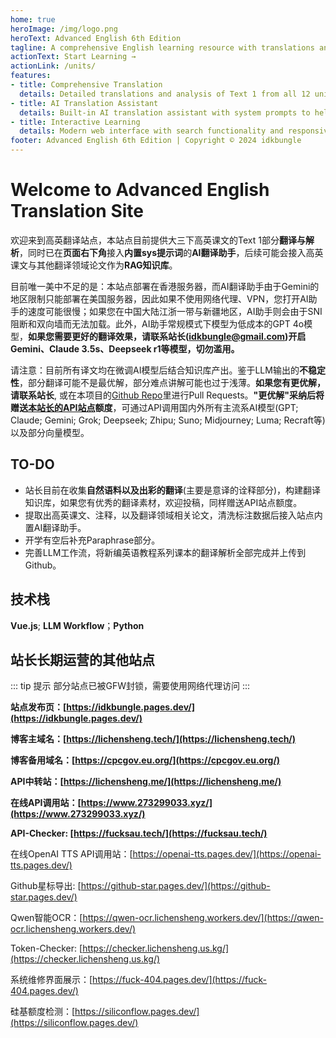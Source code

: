 ```yaml
---
home: true
heroImage: /img/logo.png
heroText: Advanced English 6th Edition
tagline: A comprehensive English learning resource with translations and analysis
actionText: Start Learning →
actionLink: /units/
features:
- title: Comprehensive Translation
  details: Detailed translations and analysis of Text 1 from all 12 units of Advanced English textbook.
- title: AI Translation Assistant
  details: Built-in AI translation assistant with system prompts to help with learning and practice.
- title: Interactive Learning
  details: Modern web interface with search functionality and responsive design for better learning experience.
footer: Advanced English 6th Edition | Copyright © 2024 idkbungle
---
```


# Welcome to Advanced English Translation Site

欢迎来到高英翻译站点，本站点目前提供大三下高英课文的Text 1部分**翻译与解析**，同时已在**页面右下角**接入**内置sys提示词**的**AI翻译助手**，后续可能会接入高英课文与其他翻译领域论文作为**RAG知识库**。

目前唯一美中不足的是：本站点部署在香港服务器，而AI翻译助手由于Gemini的地区限制只能部署在美国服务器，因此如果不使用网络代理、VPN，您打开AI助手的速度可能很慢；如果您在中国大陆江浙一带与新疆地区，AI助手则会由于SNI阻断和双向墙而无法加载。此外，AI助手常规模式下模型为低成本的GPT 4o模型，**如果您需要更好的翻译效果，请联系站长([idkbungle@gmail.com](mailto:idkbungle@gmail.com))开启Gemini、Claude 3.5s、Deepseek r1等模型，切勿滥用。**

请注意：目前所有译文均在微调AI模型后结合知识库产出。鉴于LLM输出的**不稳定性**，部分翻译可能不是最优解，部分难点讲解可能也过于浅薄。**如果您有更优解，请联系站长**, 或在本项目的[Github Repo](https://github.com/idkbungle/advanced-en-6th)里进行Pull Requests。**"更优解"采纳后将赠送[本站长的API站点](https://lichensheng.me/)额度**，可通过API调用国内外所有主流系AI模型(GPT; Claude; Gemini; Grok; Deepseek; Zhipu; Suno; Midjourney; Luma; Recraft等)以及部分向量模型。

## TO-DO

- 站长目前在收集**自然语料以及出彩的翻译**(主要是意译的诠释部分)，构建翻译知识库，如果您有优秀的翻译素材，欢迎投稿，同样赠送API站点额度。
- 提取出高英课文、注释，以及翻译领域相关论文，清洗标注数据后接入站点内置AI翻译助手。
- 开学有空后补充Paraphrase部分。
- 完善LLM工作流，将新编英语教程系列课本的翻译解析全部完成并上传到Github。

## 技术栈

**Vue.js**; **LLM Workflow**；**Python**

## 站长长期运营的其他站点

::: tip 提示
部分站点已被GFW封锁，需要使用网络代理访问
:::

**站点发布页：[https://idkbungle.pages.dev/](https://idkbungle.pages.dev/)**

**博客主域名：[https://lichensheng.tech/](https://lichensheng.tech/)**

**博客备用域名：[https://cpcgov.eu.org/](https://cpcgov.eu.org/)**

**API中转站：[https://lichensheng.me/](https://lichensheng.me/)**

**在线API调用站：[https://www.273299033.xyz/](https://www.273299033.xyz/)**

**API-Checker: [https://fucksau.tech/](https://fucksau.tech/)**

在线OpenAI TTS API调用站：[https://openai-tts.pages.dev/](https://openai-tts.pages.dev/)

Github星标导出: [https://github-star.pages.dev/](https://github-star.pages.dev/)

Qwen智能OCR：[https://qwen-ocr.lichensheng.workers.dev/](https://qwen-ocr.lichensheng.workers.dev/)

Token-Checker: [https://checker.lichensheng.us.kg/](https://checker.lichensheng.us.kg/)

系统维修界面展示：[https://fuck-404.pages.dev/](https://fuck-404.pages.dev/)

硅基额度检测：[https://siliconflow.pages.dev/](https://siliconflow.pages.dev/) 